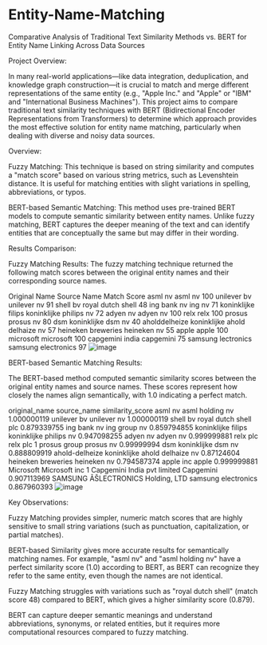 # Entity-Name-Matching
Comparative Analysis of Traditional Text Similarity Methods vs. BERT for Entity Name Linking Across Data Sources

Project Overview:

In many real-world applications—like data integration, deduplication, and knowledge graph construction—it is crucial to match and merge different representations of the same entity (e.g., "Apple Inc." and "Apple" or "IBM" and "International Business Machines"). This project aims to compare traditional text similarity techniques with BERT (Bidirectional Encoder Representations from Transformers) to determine which approach provides the most effective solution for entity name matching, particularly when dealing with diverse and noisy data sources.


Overview:


Fuzzy Matching: This technique is based on string similarity and computes a "match score" based on various string metrics, such as Levenshtein distance. It is useful for matching entities with slight variations in spelling, abbreviations, or typos.


BERT-based Semantic Matching: This method uses pre-trained BERT models to compute semantic similarity between entity names. Unlike fuzzy matching, BERT captures the deeper meaning of the text and can identify entities that are conceptually the same but may differ in their wording.

Results Comparison:


Fuzzy Matching Results:
The fuzzy matching technique returned the following match scores between the original entity names and their corresponding source names.

Original Name	Source Name	Match Score
asml nv	asml nv	100
unilever bv	unilever nv	91
shell bv	royal dutch shell	48
ing bank nv	ing nv	71
koninklijke filips	koninklijke philips nv	72
adyen nv	adyen nv	100
relx	relx	100
prosus	prosus nv	80
dsm	koninklijke dsm nv	40
aholddelheize	koninklijke ahold delhaize nv	57
heineken breweries	heineken nv	55
apple	apple	100
microsoft	microsoft	100
capgemini india	capgemini	75
samsung lectronics	samsung electronics	97
![image](https://github.com/user-attachments/assets/1d55691f-eac2-4476-8dc4-256f21b049e0)




BERT-based Semantic Matching Results:

The BERT-based method computed semantic similarity scores between the original entity names and source names. These scores represent how closely the names align semantically, with 1.0 indicating a perfect match.


original_name	source_name	similarity_score
asml nv	asml holding nv	1.000000119
unilever bv	unilever nv	1.000000119
shell bv	royal dutch shell plc	0.879339755
ing bank nv	ing group nv	0.859794855
koninklijke filips	koninklijke philips nv	0.947098255
adyen nv	adyen nv	0.999999881
relx plc	relx plc	1
prosus group	prosus nv	0.99999994
dsm	koninklijke dsm nv	0.888809919
ahold-delheize	koninklijke ahold delhaize nv	0.87124604
heineken breweries	heineken nv	0.794587374
apple inc	apple	0.999999881
Microsoft	Microsoft inc	1
Capgemini India pvt limited	Capgemini	0.907113969
SAMSUNG ÃŠLECTRONICS Holding, LTD	samsung electronics	0.867960393
![image](https://github.com/user-attachments/assets/3526ebe9-23d5-4fe6-bc37-207e25f6adc0)




Key Observations:

Fuzzy Matching provides simpler, numeric match scores that are highly sensitive to small string variations (such as punctuation, capitalization, or partial matches).


BERT-based Similarity gives more accurate results for semantically matching names. For example, "asml nv" and "asml holding nv" have a perfect similarity score (1.0) according to BERT, as BERT can recognize they refer to the same entity, even though the names are not identical.


Fuzzy Matching struggles with variations such as "royal dutch shell" (match score 48) compared to BERT, which gives a higher similarity score (0.879).

BERT can capture deeper semantic meanings and understand abbreviations, synonyms, or related entities, but it requires more computational resources compared to fuzzy matching.
